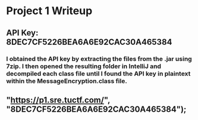 # Project 1 Writeup

## API Key: 8DEC7CF5226BEA6A6E92CAC30A465384

### I obtained the API key by extracting the files from the .jar using 7zip. I then opened the resulting folder in IntelliJ and decompiled each class file until I found the API key in plaintext within the MessageEncryption.class file.

## "https://p1.sre.tuctf.com/", "8DEC7CF5226BEA6A6E92CAC30A465384");